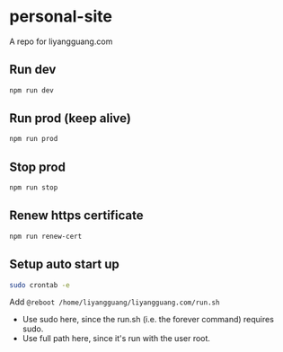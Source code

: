 # personal-site
A repo for liyangguang.com

## Run dev
```bash
npm run dev
```

## Run prod (keep alive)
```bash
npm run prod
```

## Stop prod
```bash
npm run stop
```

## Renew https certificate
```bash
npm run renew-cert
```

## Setup auto start up
```bash
sudo crontab -e
```

Add `@reboot /home/liyangguang/liyangguang.com/run.sh`

- Use sudo here, since the run.sh (i.e. the forever command) requires sudo.
- Use full path here, since it's run with the user root.
